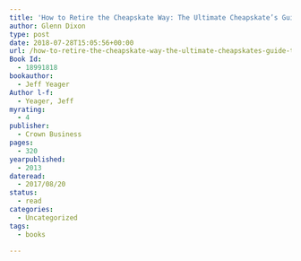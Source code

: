 ```yaml
---
title: 'How to Retire the Cheapskate Way: The Ultimate Cheapskate’s Guide to a Better, Earlier, Happier Retirement'
author: Glenn Dixon
type: post
date: 2018-07-28T15:05:56+00:00
url: /how-to-retire-the-cheapskate-way-the-ultimate-cheapskates-guide-to-a-better-earlier-happier-retirement/
Book Id:
  - 18991818
bookauthor:
  - Jeff Yeager
Author l-f:
  - Yeager, Jeff
myrating:
  - 4
publisher:
  - Crown Business
pages:
  - 320
yearpublished:
  - 2013
dateread:
  - 2017/08/20
status:
  - read
categories:
  - Uncategorized
tags:
  - books

---
```


